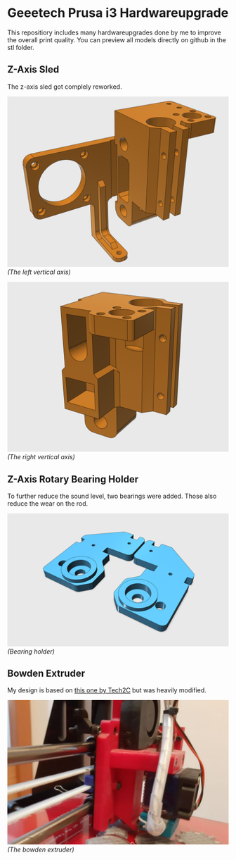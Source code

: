 # Geeetech Prusa i3 Hardwareupgrade

This repositiory includes many hardwareupgrades done by me to improve the overall print quality. You can preview all models directly on github in the stl folder.

## Z-Axis Sled

The z-axis sled got complely reworked.

![left axis](assets/axis_left.png)
_(The left vertical axis)_

![left axis](assets/axis_right.png)
_(The right vertical axis)_

## Z-Axis Rotary Bearing Holder

To further reduce the sound level, two bearings were added. Those also reduce the wear on the rod.

![bearing holder](assets/bearing_holder.png)
_(Bearing holder)_

## Bowden Extruder

My design is based on [this one by Tech2C](https://www.thingiverse.com/thing:1632847) but was heavily modified.

![bowden](assets/bowden.png)
_(The bowden extruder)_
